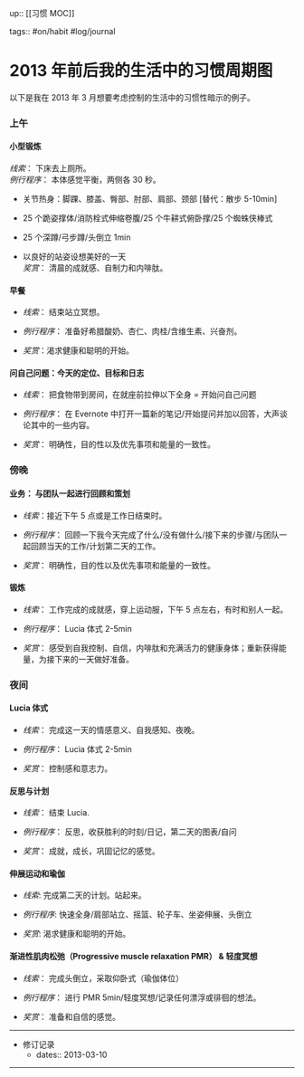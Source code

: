 up:: [[习惯 MOC]]

tags:: #on/habit #log/journal

# 2013 年前后我的生活中的习惯周期图

以下是我在 2013 年 3 月想要考虑控制的生活中的习惯性暗示的例子。

### 上午

#### 小型锻炼

_线索_： 下床去上厕所。  
_例行程序_： 本体感觉平衡，两侧各 30 秒。

-   关节热身：脚踝、膝盖、臀部、肘部、肩部、颈部 [替代：散步 5-10min]
    
-   25 个跪姿撑体/消防栓式伸缩卷腹/25 个牛耕式俯卧撑/25 个蜘蛛侠棒式
    
-   25 个深蹲/弓步蹲/头倒立 1min
    
-   以良好的站姿设想美好的一天  
    _奖赏_： 清晨的成就感、自制力和内啡肽。  

#### 早餐

-   _线索_： 结束站立冥想。
    
-   _例行程序_： 准备好希腊酸奶、杏仁、肉桂/含维生素、兴奋剂。
    
-   _奖赏_：渴求健康和聪明的开始。  

#### 问自己问题：今天的定位、目标和日志

-   _线索_： 把食物带到房间，在就座前拉伸以下全身 = 开始问自己问题
    
-   _例行程序_： 在 Evernote 中打开一篇新的笔记/开始提问并加以回答，大声谈论其中的一些内容。
    
-   _奖赏_： 明确性，目的性以及优先事项和能量的一致性。  

### 傍晚

#### 业务： 与团队一起进行回顾和策划

-   _线索_：接近下午 5 点或是工作日结束时。
    
-   _例行程序_： 回顾一下我今天完成了什么/没有做什么/接下来的步骤/与团队一起回顾当天的工作/计划第二天的工作。
    
-   _奖赏_： 明确性，目的性以及优先事项和能量的一致性。

#### 锻炼

-   _线索_： 工作完成的成就感，穿上运动服，下午 5 点左右，有时和别人一起。
    
-   _例行程序_： Lucia 体式 2-5min
    
-   _奖赏_： 感受到自我控制、自信，内啡肽和充满活力的健康身体；重新获得能量，为接下来的一天做好准备。  

### 夜间

#### Lucia 体式

-   _线索_： 完成这一天的情感意义、自我感知、夜晚。
    
-   _例行程序_： Lucia 体式 2-5min
    
-   _奖赏_： 控制感和意志力。  

#### 反思与计划

-   _线索_： 结束 Lucia.
    
-   _例行程序_： 反思，收获胜利的时刻/日记，第二天的图表/自问
    
-   _奖赏_： 成就，成长，巩固记忆的感觉。  

#### 伸展运动和瑜伽

-   _线索_: 完成第二天的计划。站起来。
    
-   _例行程序_: 快速全身/肩部站立、摇篮、轮子车、坐姿伸展、头倒立
    
-   _奖赏_: 渴求健康和聪明的开始。  

#### 渐进性肌肉松弛（Progressive muscle relaxation PMR） & 轻度冥想

-   _线索_： 完成头倒立，采取仰卧式（瑜伽体位）
    
-   _例行程序_： 进行 PMR 5min/轻度冥想/记录任何漂浮或徘徊的想法。
    
-   _奖赏_： 准备和自信的感觉。

---

- 修订记录
	- dates:: 2013-03-10

---
